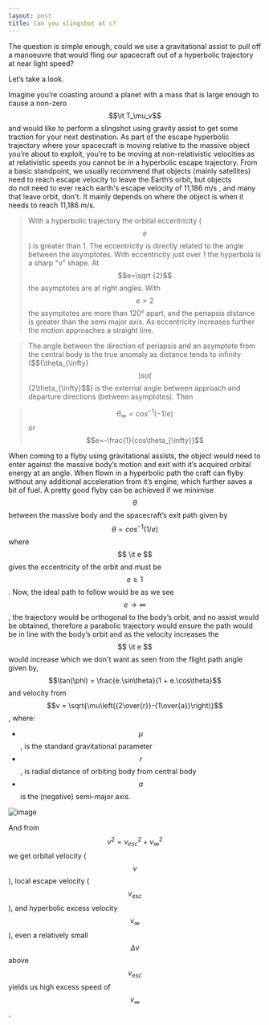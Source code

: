 ```yaml
---
layout: post
title: Can you slingshot at c?
---
```

The question is simple enough, could we use a gravitational assist to pull off a manoeuvre that would fling our spacecraft out of a hyperbolic trajectory at near light speed?

Let’s take a look.

Imagine you’re coasting around a planet with a mass that is large enough to cause a non-zero $$\it T_\mu_v$$ and would like to perform a slingshot using gravity assist to get some traction for your next destination. As part of the escape hyperbolic trajectory where your spacecraft is moving relative to the massive object you’re about to exploit, you’re to be moving at non-relativistic velocities as at relativistic speeds you cannot be in a hyperbolic escape trajectory. From a basic standpoint, we usually recommend that objects (mainly satellites) need to reach escape velocity to leave the Earth’s orbit, but objects do not need to ever reach earth's escape velocity of 11,186 m/s , and many that leave orbit, don't. It mainly depends on where the object is when it needs to reach 11,186 m/s.

> With a hyperbolic trajectory the orbital eccentricity ($$e$$) is greater than 1. The eccentricity is directly related to the angle between the asymptotes. With eccentricity just over 1 the hyperbola is a sharp "v" shape. At $$e=\sqrt {2}$$ the asymptotes are at right angles. With $$e\gt2$$ the asymptotes are more than 120° apart, and the periapsis distance is greater than the semi major axis. As eccentricity increases further the motion approaches a straight line.

> The angle between the direction of periapsis and an asymptote from the central body is the true anomaly as distance tends to infinity ($${\theta_{\infty}$$) so ($${2\theta_{\infty}$$) is the external angle between approach and departure directions (between asymptotes). Then

> $$\theta{_{\infty }}=cos^{-1}(-1/e)$$ or $$e=-\frac{1}{cos\theta_{\infty}}$$

When coming to a flyby using gravitational assists, the object would need to enter against the massive body’s motion and exit with it’s acquired orbital energy at an angle. When flown in a hyperbolic path the craft can flyby without any additional acceleration from it’s engine, which further saves a bit of fuel. A pretty good flyby can be achieved if we minimise $$ \theta $$ between the massive body and the spacecraft’s exit path given by $$\theta=cos^{-1}(1/e) $$ where $$ \it e $$ gives the eccentricity of the orbit and must be $$ e\geq1 $$. Now, the ideal path to follow would be as we see $$ e\rightarrow\infty $$, the trajectory would be orthogonal to the body’s orbit, and no assist would be obtained, therefore a parabolic trajectory would ensure the path would be in line with the body’s orbit and as the velocity increases the $$ \it e $$ would increase which we don't want as 
seen from the flight path angle given by, $$\tan(\phi) = \frac{e.\sin\theta}{1 + e.\cos\theta}$$ and velocity from $$v = \sqrt{\mu\left({2\over{r}}-{1\over{a}}\right)}$$, where: 
* $$ \mu $$, is the standard gravitational parameter
* $$ r $$, is radial distance of orbiting body from central body
* $$ a $$ is the (negative) semi-major axis.

![image](https://upload.wikimedia.org/wikipedia/commons/thumb/b/b0/Hyperbolic_trajectories_with_different_impact_parameters.png/330px-Hyperbolic_trajectories_with_different_impact_parameters.png)

And from $$ v^{2}={v_{{esc}}}^{2}+{v_{\infty }}^{2} $$ we get orbital velocity ($$v$$), local escape velocity ($${v_{{esc}}}$$), and hyperbolic excess velocity $$ v_{\infty}$$), even a relatively small $$\Delta {v}$$ above $${v_{{esc}}}$$ yields us high excess speed of $$v_{\infty}$$.

